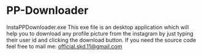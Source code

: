 # PP-Downloader
InstaPPDownloader.exe
This exe file is an desktop application which will help you to download any profile picture from the instagram by just typing their user id and clicking the download button.
If you need the source code feel free to mail me: official.skd.11@gmail.com

